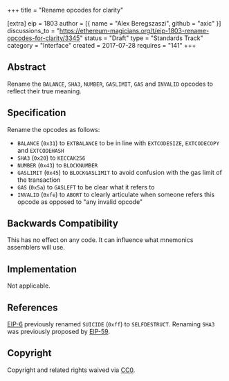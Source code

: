+++
title = "Rename opcodes for clarity"

[extra]
eip = 1803
author = [{ name = "Alex Beregszaszi", github = "axic" }]
discussions_to = "https://ethereum-magicians.org/t/eip-1803-rename-opcodes-for-clarity/3345"
status = "Draft"
type = "Standards Track"
category = "Interface"
created = 2017-07-28
requires = "141"
+++

## Abstract

Rename the `BALANCE`, `SHA3`, `NUMBER`, `GASLIMIT`, `GAS` and `INVALID` opcodes to reflect their true meaning.

## Specification

Rename the opcodes as follows:
- `BALANCE` (`0x31`) to `EXTBALANCE` to be in line with `EXTCODESIZE`, `EXTCODECOPY` and `EXTCODEHASH`
- `SHA3` (`0x20`) to `KECCAK256`
- `NUMBER` (`0x43`) to `BLOCKNUMBER`
- `GASLIMIT` (`0x45`) to `BLOCKGASLIMIT` to avoid confusion with the gas limit of the transaction
- `GAS` (`0x5a`) to `GASLEFT` to be clear what it refers to
- `INVALID` (`0xfe`) to `ABORT` to clearly articulate when someone refers this opcode as opposed to "any invalid opcode"

## Backwards Compatibility

This has no effect on any code. It can influence what mnemonics assemblers will use.

## Implementation

Not applicable.

## References

[EIP-6](https://eips.ethereum.org/EIPS/eip-6) previously renamed `SUICIDE` (`0xff`) to `SELFDESTRUCT`.
Renaming `SHA3` was previously proposed by [EIP-59](https://github.com/ethereum/EIPs/issues/59).

## Copyright

Copyright and related rights waived via [CC0](https://creativecommons.org/publicdomain/zero/1.0/).
